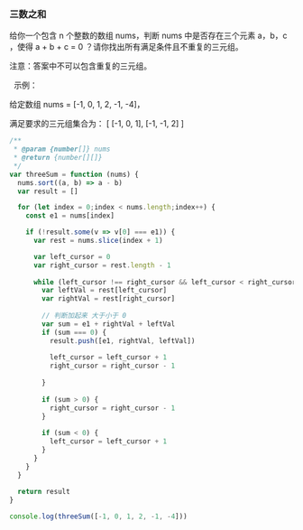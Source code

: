 ### 三数之和

给你一个包含 n 个整数的数组 nums，判断 nums 中是否存在三个元素 a，b，c ，使得 a + b + c = 0 ？请你找出所有满足条件且不重复的三元组。

注意：答案中不可以包含重复的三元组。

 
示例：

给定数组 nums = [-1, 0, 1, 2, -1, -4]，

满足要求的三元组集合为：
[
  [-1, 0, 1],
  [-1, -1, 2]
]


```javascript
/**
 * @param {number[]} nums
 * @return {number[][]}
 */
var threeSum = function (nums) {
  nums.sort((a, b) => a - b)
  var result = []

  for (let index = 0;index < nums.length;index++) {
    const e1 = nums[index]

    if (!result.some(v => v[0] === e1)) {
      var rest = nums.slice(index + 1)

      var left_cursor = 0
      var right_cursor = rest.length - 1
  
      while (left_cursor !== right_cursor && left_cursor < right_cursor) {
        var leftVal = rest[left_cursor]
        var rightVal = rest[right_cursor]
  
        // 判断加起来 大于小于 0
        var sum = e1 + rightVal + leftVal
        if (sum === 0) {
          result.push([e1, rightVal, leftVal])
  
          left_cursor = left_cursor + 1
          right_cursor = right_cursor - 1
  
        }
  
        if (sum > 0) {
          right_cursor = right_cursor - 1
        }
  
        if (sum < 0) {
          left_cursor = left_cursor + 1
        }
      }
    }
  }
  
  return result
}

console.log(threeSum([-1, 0, 1, 2, -1, -4]))

```